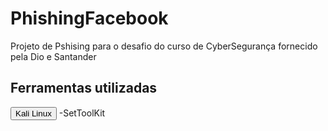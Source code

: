 # PhishingFacebook
Projeto de Pshising para o desafio do curso de CyberSegurança fornecido pela Dio e Santander


<h2>Ferramentas utilizadas</h2>
<button>Kali Linux</button>
-SetToolKit
